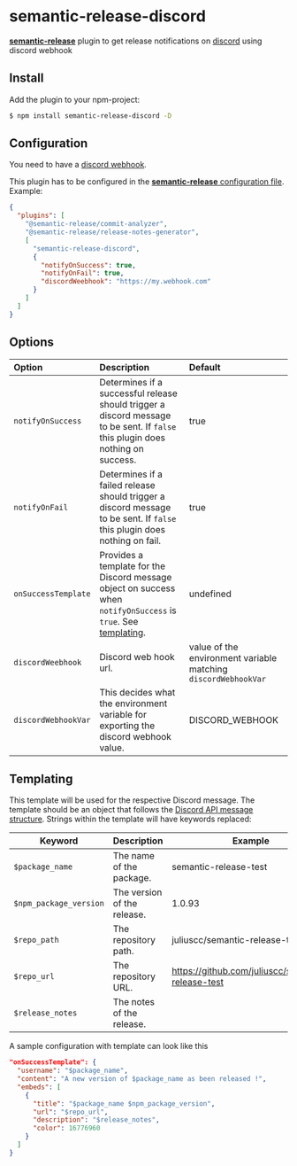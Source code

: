# semantic-release-discord

[**semantic-release**](https://github.com/semantic-release/semantic-release) plugin to get release notifications on [discord](https://discord.com) using discord webhook

## Install

Add the plugin to your npm-project:

```bash
$ npm install semantic-release-discord -D
```

## Configuration

You need to have a [discord webhook](https://support.discord.com/hc/en-us/articles/228383668-Intro-to-Webhooks).

This plugin has to be configured in the [**semantic-release** configuration file](https://github.com/semantic-release/semantic-release/blob/master/docs/usage/configuration.md#configuration). Example:

```json
{
  "plugins": [
    "@semantic-release/commit-analyzer",
    "@semantic-release/release-notes-generator",
    [
      "semantic-release-discord",
      {
        "notifyOnSuccess": true,
        "notifyOnFail": true,
        "discordWeebhook": "https://my.webhook.com"
      }
    ]
  ]
}
```

## Options

| Option               | Description                                                                                                                      | Default                                                        |
| :------------------- | :------------------------------------------------------------------------------------------------------------------------------- | :------------------------------------------------------------- |
| `notifyOnSuccess`    | Determines if a successful release should trigger a discord message to be sent. If `false` this plugin does nothing on success.  | true                                                           |
| `notifyOnFail`       | Determines if a failed release should trigger a discord message to be sent. If `false` this plugin does nothing on fail.         | true                                                           |
| `onSuccessTemplate`  | Provides a template for the Discord message object on success when `notifyOnSuccess` is `true`. See [templating](#templating).   | undefined                                                      |
| `discordWeebhook`    | Discord web hook url.                                                                                                            | value of the environment variable matching `discordWebhookVar` |
| `discordWebhookVar`  | This decides what the environment variable for exporting the discord webhook value.                                              | DISCORD_WEBHOOK                                                |

## Templating

This template will be used for the respective Discord message. The template should be an object that follows the [Discord API message structure](https://api.Discord.com/docs/message-formatting). Strings within the template will have keywords replaced:

| Keyword                | Description                 | Example                                           |
| ---------------------- | --------------------------- | ------------------------------------------------- |
| `$package_name`        | The name of the package.    | semantic-release-test                             |
| `$npm_package_version` | The version of the release. | 1.0.93                                            |
| `$repo_path`           | The repository path.        | juliuscc/semantic-release-test                    |
| `$repo_url`            | The repository URL.         | https://github.com/juliuscc/semantic-release-test |
| `$release_notes`       | The notes of the release.   |                                                   |

A sample configuration with template can look like this

```json
"onSuccessTemplate": {
  "username": "$package_name",
  "content": "A new version of $package_name as been released !",
  "embeds": [
    {
      "title": "$package_name $npm_package_version",
      "url": "$repo_url",
      "description": "$release_notes",
      "color": 16776960
    }
  ]
}
```
